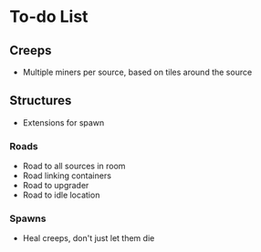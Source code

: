 # To-do List

## Creeps

- Multiple miners per source, based on tiles around the source

## Structures

- Extensions for spawn

### Roads

- Road to all sources in room
- Road linking containers
- Road to upgrader
- Road to idle location

### Spawns

- Heal creeps, don't just let them die
